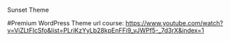 Sunset Theme

#Premium WordPress Theme
url course: https://www.youtube.com/watch?v=ViZLtFIcSfo&list=PLriKzYyLb28kpEnFFi9_vJWPf5-_7d3rX&index=1